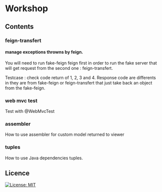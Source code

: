 # Workshop

## Contents

### feign-transfert

#### manage exceptions throwns by feign.

You will need to run fake-feign feign first in order to run the fake server that will get request from the second one : feign-transfert.

Testcase : check code return of 1, 2, 3 and 4.
Response code are differents in they are from fake-feign or feign-transfert that just take back an object from the fake-feign.

### web mvc test

Test with @WebMvcTest


### assembler

How to use assembler for custom model returned to viewer

### tuples

How to use Java dependencies tuples.


## Licence
[![License: MIT](https://img.shields.io/badge/License-MIT-yellow.svg)](https://opensource.org/licenses/MIT)

